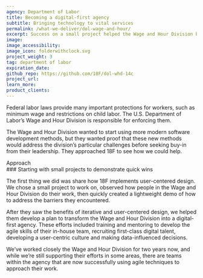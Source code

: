 ```yaml
---
agency: Department of Labor
title: Becoming a digital-first agency
subtitle: Bringing technology to vital services
permalink: /what-we-deliver/dol-wage-and-hour/
excerpt: Success on a small project helped the Wage and Hour Division begin transforming into a digital-first agency.
image:
image_accessibility:
image_icon: folderwithclock.svg
project_weight: 3
tag: department of labor
expiration_date:
github_repo: https://github.com/18F/dol-whd-14c
project_url:
learn_more:
product_clients:
---
```


Federal labor laws provide many important protections for workers, such
as minimum wage and restrictions on child labor. The U.S. Department of
Labor’s Wage and Hour Division is responsible for enforcing them.

The Wage and Hour Division wanted to start using more modern software
development methods, but they wanted proof that these new methods would
address the division’s particular challenges before seeking buy-in from
their leadership. They approached 18F to see how we could help.

<div class="small-caps">Approach</div>
### Starting with small projects to demonstrate quick wins

The first thing we did was share how 18F implements user-centered
design. We chose a small project to work on, observed how people in the
Wage and Hour Division do their work, then quickly created a lightweight
demo of how to address the barriers they encountered.

After they saw the benefits of iterative and user-centered design, we
helped them develop a plan to transform the Wage and Hour Division into
a digital-first agency. These efforts included training and mentoring to
develop the agile skills of their in-house team, recruiting first-class
digital talent, developing a user-centric culture and making
data-influenced decisions.

We’ve worked closely the Wage and Hour Division for two years now, and
while we’re still supporting their efforts in some areas, there are
teams within the agency that are now successfully using agile techniques
to approach their work.
